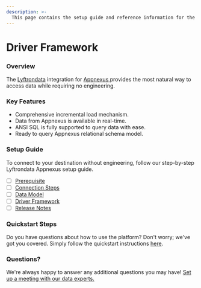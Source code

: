```yaml
---
description: >-
  This page contains the setup guide and reference information for the Appnexus source connector.
---
```


# Driver Framework

### Overview

The [Lyftrondata](https://www.lyftrondata.com/) integration for [Appnexus](https://www.lyftrondata.com/integration/appnexus/)[ ](https://www.lyftrondata.com/integration/appnexus/)provides the most natural way to access data while requiring no engineering.

### Key Features

* Comprehensive incremental load mechanism.
* Data from Appnexus is available in real-time.&#x20;
* ANSI SQL is fully supported to query data with ease.
* Ready to query Appnexus relational schema model.

### Setup Guide

To connect to your destination without engineering, follow our step-by-step Lyftrondata Appnexus setup guide.

* [ ] [Prerequisite](../../finance-analytics/appnexus/prerequisite.md)
* [ ] [Connection Steps](../../finance-analytics/appnexus/connection-steps.md)
* [ ] [Data Model](../../finance-analytics/appnexus/data-model/)
* [ ] [Driver Framework](../../finance-analytics/appnexus/driver-framework/)
* [ ] [Release Notes](../../finance-analytics/appnexus/release-notes.md)

### Quickstart Steps

Do you have questions about how to use the platform? Don't worry; we've got you covered. Simply follow the quickstart instructions [here](../../../quickstart-steps.md).

### Questions? <a href="#questions" id="questions"></a>

We're always happy to answer any additional questions you may have! [Set up a meeting with our data experts.](https://www.lyftrondata.com/book-a-meeting/)


